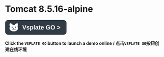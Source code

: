 # Tomcat 8.5.16-alpine

<a href="https://www.vsplate.com/?docker-compose=https://github.com/vsplate/dcenvs/tomcat/8.5.16-alpine"><img alt="VSPLATE GO" src="https://raw.githubusercontent.com/vsplate/images/master/vsgo_btn.png" width="200px"></a>

**Click the `VSPLATE GO` button to launch a demo online / 点击`VSPLATE GO`按钮创建在线环境**